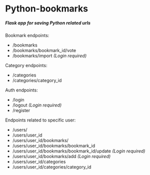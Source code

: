 # Python-bookmarks
##### Flask app for saving Python related urls


Bookmark endpoints:
- /bookmarks
- /bookmarks/bookmark_id/vote
- /bookmarks/import *(Login required)*

Category endpoints:
- /categories
- /categories/category_id

Auth endpoints:
- /login
- /logout *(Login required)*
- /register

Endpoints related to specific user:
- /users/
- /users/user_id
- /users/user_id/bookmarks/
- /users/user_id/bookmarks/bookmark_id
- /users/user_id/bookmarks/bookmark_id/update *(Login required)*
- /users/user_id/bookmarks/add *(Login required)*
- /users/user_id/categories
- /users/user_id/categories/category_id
